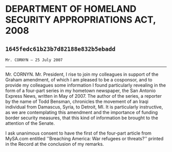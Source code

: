 # DEPARTMENT OF HOMELAND SECURITY APPROPRIATIONS ACT, 2008
## `1645fedc61b23b7d82188e832b5ebadd`
`Mr. CORNYN — 25 July 2007`

---


Mr. CORNYN. Mr. President, I rise to join my colleagues in support of 
the Graham amendment, of which I am pleased to be a cosponsor, and to 
provide my colleagues some information I found particularly revealing 
in the form of a four-part series in my hometown newspaper, the San 
Antonio Express News, written in May of 2007. The author of the series, 
a reporter by the name of Todd Bensman, chronicles the movement of an 
Iraqi individual from Damascus, Syria, to Detroit, MI. It is 
particularly instructive, as we are contemplating this amendment and 
the importance of funding border security measures, that this kind of 
information be brought to the attention of the Senate.

I ask unanimous consent to have the first of the four-part article 
from MySA.com entitled ''Breaching America: War refugees or threats?'' 
printed in the Record at the conclusion of my remarks.